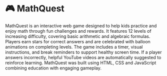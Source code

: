 # 🎮 MathQuest

MathQuest is an interactive web game designed to help kids practice and enjoy math through fun challenges and rewards.
It features 12 levels of increasing difficulty, covering basic arithmetic and algebraic formulas.
Players earn stars for correct answers and are celebrated with balloon animations on completing levels.
The game includes a timer, visual instructions, and break reminders to support healthy screen time. 
If a player answers incorrectly, helpful YouTube videos are automatically suggested to reinforce learning. 
MathQuest was built using HTML, CSS and JavaScript combining education with engaging gameplay.
